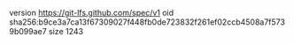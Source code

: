 version https://git-lfs.github.com/spec/v1
oid sha256:b9ce3a7ca13f67309027f448fb0de723832f261ef02ccb4508a7f5739b099ae7
size 1243
